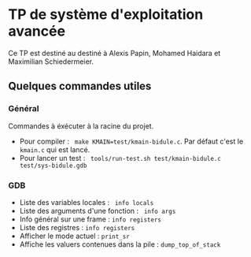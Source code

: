 # TP de système d'exploitation avancée

Ce TP est destiné au destiné à Alexis Papin, Mohamed Haidara et Maximilian Schiedermeier.


## Quelques commandes utiles
### Général
Commandes à éxécuter à la racine du projet.
 - Pour compiler : ``` make KMAIN=test/kmain-bidule.c```. Par défaut c'est le `kmain.c` qui est lancé.
 - Pour lancer un test : ``` tools/run-test.sh test/kmain-bidule.c test/sys-bidule.gdb```

### GDB
 - Liste des variables locales : ``` info locals```
 - Liste des arguments d'une fonction : ``` info args```
 - Info général sur une frame : ``` info registers ```
 - Liste des registres : ``` info registers ```
 - Afficher le mode actuel : ``` print_sr ```
 - Affiche les valuers contenues dans la pile : ``` dump_top_of_stack ```
